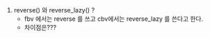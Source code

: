 1. reverse() 와 reverse_lazy() ?
   - fbv 에서는 reverse 를 쓰고 cbv에서는 reverse_lazy 를 쓴다고 한다.
   - 차이점은???